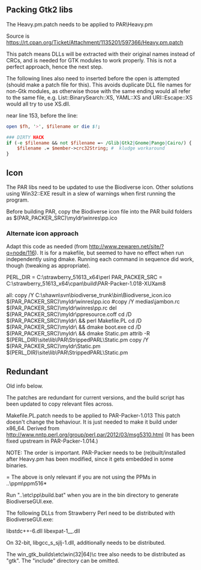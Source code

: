 ## Packing Gtk2 libs ##

The Heavy.pm.patch needs to be applied to PAR\Heavy.pm

Source is https://rt.cpan.org/Ticket/Attachment/1135201/597366/Heavy.pm.patch

This patch means DLLs will be extracted with their original names instead of CRCs,
and is needed for GTK modules to work properly.  This is not a perfect approach,
hence the next step. 

The following lines also need to inserted before the open is attempted
(should make a patch file for this).
This avoids duplicate DLL file names for non-Gtk modules, as otherwise those
with the same ending would all refer to the same file,
e.g. List::BinarySearch::XS, YAML::XS and URI::Escape::XS would
all try to use XS.dll.

near line 153, before the line:
```perl
open $fh, '>', $filename or die $!;
```

```perl
### DIRTY HACK 
if (-e $filename && not $filename =~ /Glib|Gtk2|Gnome|Pango|Cairo/) {
    $filename .= $member->crc32String; #  kludge workaround
}
```

## Icon ##

The PAR libs need to be updated to use the Biodiverse icon.
Other solutions using Win32::EXE result in a slew of warnings
when first running the program.

Before building PAR, copy the Biodiverse icon file into the PAR build folders 
as $(PAR_PACKER_SRC)\myldr\winres\pp.ico


### Alternate icon approach ###

Adapt this code as needed (from http://www.zewaren.net/site/?q=node/116).
It is for a makefile, but seemed to have no effect when run independently using dmake.
Running each command in sequence did work, though (tweaking as appropriate).


PERL_DIR = C:\strawberry_51613_x64\perl
PAR_PACKER_SRC = C:\strawberry_51613_x64\cpan\build\PAR-Packer-1.018-XUXam8

all:
    copy /Y C:\shawn\svn\biodiverse_trunk\bin\Biodiverse_icon.ico $(PAR_PACKER_SRC)\myldr\winres\pp.ico
    #copy /Y medias\jambon.rc $(PAR_PACKER_SRC)\myldr\winres\pp.rc
    del $(PAR_PACKER_SRC)\myldr\ppresource.coff
    cd /D $(PAR_PACKER_SRC)\myldr\ && perl Makefile.PL
    cd /D $(PAR_PACKER_SRC)\myldr\ && dmake boot.exe
    cd /D $(PAR_PACKER_SRC)\myldr\ && dmake Static.pm
    attrib -R $(PERL_DIR)\site\lib\PAR\StrippedPARL\Static.pm
    copy /Y $(PAR_PACKER_SRC)\myldr\Static.pm $(PERL_DIR)\site\lib\PAR\StrippedPARL\Static.pm
    


## Redundant ##

Old info below.

The patches are redundant for current versions, and the build script has been updated to copy relevant files across.  


Makefile.PL.patch needs to be applied to PAR-Packer-1.013
This patch doesn't change the behaviour. It is just needed to make it build
under x86_64.
Derived from http://www.nntp.perl.org/group/perl.par/2012/03/msg5310.html
(It has been fixed upstream in PAR-Packer-1.014.)

NOTE: The order is important. PAR-Packer needs to be (re)built/installed
      after Heavy.pm has been modified, since it gets embedded in some
      binaries.

= The above is only relevant if you are not using the PPMs in ..\ppm\ppm516*

Run "..\etc\pp\build.bat" when you are in the bin directory to generate
BiodiverseGUI.exe.

The following DLLs from Strawberry Perl need
to be distributed with BiodiverseGUI.exe:

libstdc++-6.dll
libexpat-1__.dll

On 32-bit, libgcc_s_sjlj-1.dll, additionally needs to be distributed.

The win_gtk_builds\etc\win(32|64)\c tree also needs to be distributed as
"gtk".
The "include" directory can be omitted.